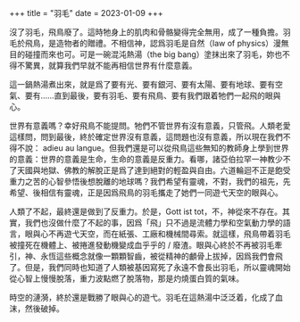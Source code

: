 +++
title = "羽毛"
date = 2023-01-09
+++

沒了羽毛，飛鳥廢了。這時牠身上的肌肉和骨骼變得完全無用，成了一種負擔。羽毛於飛鳥，是造物者的贈禮。不相信神，認爲羽毛是自然（law of physics）漫無目的碰撞而來也可。可是一碗混沌熱湯（the big bang）塗抹出來了羽毛，妳也不得不驚異，就算我們早就不能再相信世界有什麼意義。

這一鍋熱湯煮出來，就是爲了要有光、要有銀河、要有太陽、要有地球、要有空氣、要有……直到最後，要有羽毛、要有飛鳥、要有我們跟着牠們一起飛的眼與心。

世界有意義嗎？幸好飛鳥不能提問。牠們不管世界有沒有意義，只管飛。人類老愛這樣問，問到最後，終於確定世界沒有意義，這問題也沒有意義，所以現在我們不得不說： adieu au langue。但我們還是可以從飛鳥這些無知的教師身上學到世界的意義：世界的意義是生命，生命的意義是反重力。看哪，諸亞伯拉罕一神教少不了天國與地獄、佛教的解脫正是爲了達到絕對的輕盈與自由。六道輪迴不正是飽受重力之苦的心智參悟後想脫離的地球嗎？我們希望有靈魂，不對，我們的祖先，先希望、後相信有靈魂，正是因爲飛鳥的羽毛攜走了她們一同遊弋天空的眼與心。

人類了不起，最終還是做到了反重力。於是，Gott ist tot，不，神從來不存在。其實，我們也沒做什麼了不起的事，因爲「飛」只不過是流體力學和空氣動力學的語言，眼與心不再遊弋天空，而在紙張、工廠和機械間尋索。就這樣，飛鳥帶着羽毛被撞死在機體上、被捲進發動機變成血乎乎的 / 廢渣。眼與心終於不再被羽毛牽引，神、永恆這些概念就像一顆顆智齒，被從精神的顱骨上拔掉，因爲我們會飛了。但是，我們同時也知道了人類被基因寫死了永遠不會長出羽毛，所以靈魂開始從心智上慢慢脫落，重力波點燃了脫落物，那是灼燒蛋白質的氣味。

時空的漣漪，終於還是戰勝了眼與心的遊弋。羽毛在這熱湯中泛泛着，化成了血沫，然後破掉。
